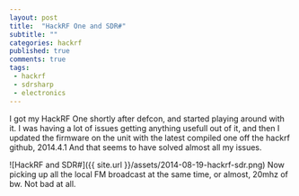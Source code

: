 ```yaml
---
layout: post
title:  "HackRF One and SDR#"
subtitle: ""
categories: hackrf
published: true
comments: true
tags:
 - hackrf
 - sdrsharp
 - electronics
---
```


I got my HackRF One shortly after defcon, and started playing around with it. I was having a lot of issues getting anything usefull out of it, and then I updated the firmware on the unit with the latest compiled one off the hackrf github, 2014.4.1 And that seems to have solved almost all my issues.

![HackRF and SDR#]({{ site.url }}/assets/2014-08-19-hackrf-sdr.png)
Now picking up all the local FM broadcast at the same time, or almost, 20mhz of bw. Not bad at all.
